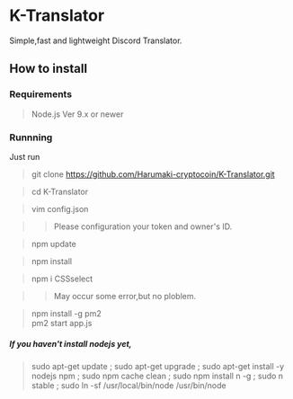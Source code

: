 # K-Translator  
Simple,fast and lightweight Discord Translator.  

## How to install  
### Requirements  
>Node.js Ver 9.x or newer  

### Runnning  
Just run  

> git clone https://github.com/Harumaki-cryptocoin/K-Translator.git  

> cd K-Translator  

> vim config.json  

>> Please configuration your token and owner's ID.  
 
> npm update  

> npm install   

> npm i CSSselect  

>> May occur some error,but no ploblem.  

> npm install -g pm2  
> pm2 start app.js  

##### If you haven't install nodejs yet,  
> sudo apt-get update ; sudo apt-get upgrade ; sudo apt-get install -y nodejs npm ; sudo npm cache clean ; sudo npm install n -g ; sudo n stable ; sudo ln -sf /usr/local/bin/node /usr/bin/node
